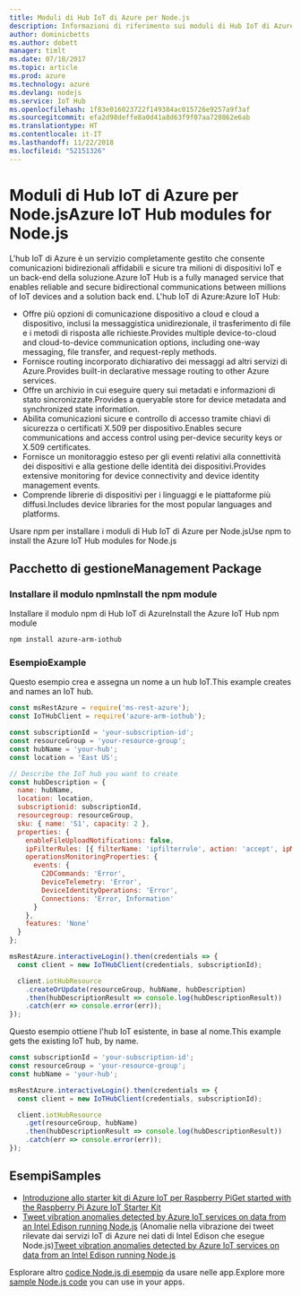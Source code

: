 ```yaml
---
title: Moduli di Hub IoT di Azure per Node.js
description: Informazioni di riferimento sui moduli di Hub IoT di Azure per Node.js
author: dominicbetts
ms.author: dobett
manager: timlt
ms.date: 07/18/2017
ms.topic: article
ms.prod: azure
ms.technology: azure
ms.devlang: nodejs
ms.service: IoT Hub
ms.openlocfilehash: 1f83e016023722f149384ac015726e9257a9f3af
ms.sourcegitcommit: efa2d98deffe8a0d41a8d63f9f07aa720862e6ab
ms.translationtype: HT
ms.contentlocale: it-IT
ms.lasthandoff: 11/22/2018
ms.locfileid: "52151326"
---
```

# <a name="azure-iot-hub-modules-for-nodejs"></a><span data-ttu-id="833e3-103">Moduli di Hub IoT di Azure per Node.js</span><span class="sxs-lookup"><span data-stu-id="833e3-103">Azure IoT Hub modules for Node.js</span></span>

<span data-ttu-id="833e3-104">L'hub IoT di Azure è un servizio completamente gestito che consente comunicazioni bidirezionali affidabili e sicure tra milioni di dispositivi IoT e un back-end della soluzione.</span><span class="sxs-lookup"><span data-stu-id="833e3-104">Azure IoT Hub is a fully managed service that enables reliable and secure bidirectional communications between millions of IoT devices and a solution back end.</span></span> <span data-ttu-id="833e3-105">L'hub IoT di Azure:</span><span class="sxs-lookup"><span data-stu-id="833e3-105">Azure IoT Hub:</span></span>
- <span data-ttu-id="833e3-106">Offre più opzioni di comunicazione dispositivo a cloud e cloud a dispositivo, inclusi la messaggistica unidirezionale, il trasferimento di file e i metodi di risposta alle richieste.</span><span class="sxs-lookup"><span data-stu-id="833e3-106">Provides multiple device-to-cloud and cloud-to-device communication options, including one-way messaging, file transfer, and request-reply methods.</span></span>
- <span data-ttu-id="833e3-107">Fornisce routing incorporato dichiarativo dei messaggi ad altri servizi di Azure.</span><span class="sxs-lookup"><span data-stu-id="833e3-107">Provides built-in declarative message routing to other Azure services.</span></span>
- <span data-ttu-id="833e3-108">Offre un archivio in cui eseguire query sui metadati e informazioni di stato sincronizzate.</span><span class="sxs-lookup"><span data-stu-id="833e3-108">Provides a queryable store for device metadata and synchronized state information.</span></span>
- <span data-ttu-id="833e3-109">Abilita comunicazioni sicure e controllo di accesso tramite chiavi di sicurezza o certificati X.509 per dispositivo.</span><span class="sxs-lookup"><span data-stu-id="833e3-109">Enables secure communications and access control using per-device security keys or X.509 certificates.</span></span>
- <span data-ttu-id="833e3-110">Fornisce un monitoraggio esteso per gli eventi relativi alla connettività dei dispositivi e alla gestione delle identità dei dispositivi.</span><span class="sxs-lookup"><span data-stu-id="833e3-110">Provides extensive monitoring for device connectivity and device identity management events.</span></span>
- <span data-ttu-id="833e3-111">Comprende librerie di dispositivi per i linguaggi e le piattaforme più diffusi.</span><span class="sxs-lookup"><span data-stu-id="833e3-111">Includes device libraries for the most popular languages and platforms.</span></span>

<span data-ttu-id="833e3-112">Usare npm per installare i moduli di Hub IoT di Azure per Node.js</span><span class="sxs-lookup"><span data-stu-id="833e3-112">Use npm to install the Azure IoT Hub modules for Node.js</span></span>

## <a name="management-package"></a><span data-ttu-id="833e3-113">Pacchetto di gestione</span><span class="sxs-lookup"><span data-stu-id="833e3-113">Management Package</span></span>

### <a name="install-the-npm-module"></a><span data-ttu-id="833e3-114">Installare il modulo npm</span><span class="sxs-lookup"><span data-stu-id="833e3-114">Install the npm module</span></span>

<span data-ttu-id="833e3-115">Installare il modulo npm di Hub IoT di Azure</span><span class="sxs-lookup"><span data-stu-id="833e3-115">Install the Azure IoT Hub npm module</span></span>

```bash
npm install azure-arm-iothub
```

### <a name="example"></a><span data-ttu-id="833e3-116">Esempio</span><span class="sxs-lookup"><span data-stu-id="833e3-116">Example</span></span>

<span data-ttu-id="833e3-117">Questo esempio crea e assegna un nome a un hub IoT.</span><span class="sxs-lookup"><span data-stu-id="833e3-117">This example creates and names an IoT hub.</span></span>

```javascript
const msRestAzure = require('ms-rest-azure');
const IoTHubClient = require('azure-arm-iothub');

const subscriptionId = 'your-subscription-id';
const resourceGroup = 'your-resource-group';
const hubName = 'your-hub';
const location = 'East US';

// Describe the IoT hub you want to create
const hubDescription = {
  name: hubName,
  location: location,
  subscriptionid: subscriptionId,
  resourcegroup: resourceGroup,
  sku: { name: 'S1', capacity: 2 },
  properties: {
    enableFileUploadNotifications: false,
    ipFilterRules: [{ filterName: 'ipfilterrule', action: 'accept', ipMask: '0.0.0.0/0' }],
    operationsMonitoringProperties: {
      events: {
        C2DCommands: 'Error',
        DeviceTelemetry: 'Error',
        DeviceIdentityOperations: 'Error',
        Connections: 'Error, Information'
      }
    },
    features: 'None'
  }
};

msRestAzure.interactiveLogin().then(credentials => {
  const client = new IoTHubClient(credentials, subscriptionId);

  client.iotHubResource
    .createOrUpdate(resourceGroup, hubName, hubDescription)
    .then(hubDescriptionResult => console.log(hubDescriptionResult))
    .catch(err => console.error(err));
});
```

<span data-ttu-id="833e3-118">Questo esempio ottiene l'hub IoT esistente, in base al nome.</span><span class="sxs-lookup"><span data-stu-id="833e3-118">This example gets the existing IoT hub, by name.</span></span>

```javascript
const subscriptionId = 'your-subscription-id';
const resourceGroup = 'your-resource-group';
const hubName = 'your-hub';

msRestAzure.interactiveLogin().then(credentials => {
  const client = new IoTHubClient(credentials, subscriptionId);

  client.iotHubResource
    .get(resourceGroup, hubName)
    .then(hubDescriptionResult => console.log(hubDescriptionResult))
    .catch(err => console.error(err));
});
```

## <a name="samples"></a><span data-ttu-id="833e3-119">Esempi</span><span class="sxs-lookup"><span data-stu-id="833e3-119">Samples</span></span>

- [<span data-ttu-id="833e3-120">Introduzione allo starter kit di Azure IoT per Raspberry Pi</span><span class="sxs-lookup"><span data-stu-id="833e3-120">Get started with the Raspberry Pi Azure IoT Starter Kit</span></span>](https://azure.microsoft.com/resources/samples/iot-remote-monitoring-node-raspberrypi-getstartedkit/)
- <span data-ttu-id="833e3-121">[Tweet vibration anomalies detected by Azure IoT services on data from an Intel Edison running Node.js](https://azure.microsoft.com/resources/samples/iot-hub-nodejs-intel-edison-vibration-anomaly-detection/) (Anomalie nella vibrazione dei tweet rilevate dai servizi IoT di Azure nei dati di Intel Edison che esegue Node.js)</span><span class="sxs-lookup"><span data-stu-id="833e3-121">[Tweet vibration anomalies detected by Azure IoT services on data from an Intel Edison running Node.js](https://azure.microsoft.com/resources/samples/iot-hub-nodejs-intel-edison-vibration-anomaly-detection/)</span></span>

<span data-ttu-id="833e3-122">Esplorare altro [codice Node.js di esempio](https://azure.microsoft.com/resources/samples/?platform=nodejs) da usare nelle app.</span><span class="sxs-lookup"><span data-stu-id="833e3-122">Explore more [sample Node.js code](https://azure.microsoft.com/resources/samples/?platform=nodejs) you can use in your apps.</span></span>
